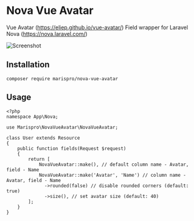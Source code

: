 # Nova Vue Avatar

Vue Avatar (https://eliep.github.io/vue-avatar/) Field wrapper for Laravel Nova (https://nova.laravel.com/)

![Screenshot](https://maris.pro/img/github/nova-vue-avatars.png "Preview")

## Installation

`composer require marispro/nova-vue-avatar`

## Usage

```
<?php
namespace App\Nova;

use Marispro\NovaVueAvatar\NovaVueAvatar;

class User extends Resource
{
    public function fields(Request $request)
    {
        return [
            NovaVueAvatar::make(), // default column name - Avatar, field - Name
            NovaVueAvatar::make('Avatar', 'Name') // column name - Avatar, field - Name
              ->rounded(false) // disable rounded corners (default: true)
              ->size(), // set avatar size (default: 40)
        ];
    }
}
```
